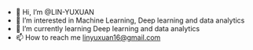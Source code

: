 - 👋 Hi, I’m @LIN-YUXUAN
- 👀 I’m interested in Machine Learning, Deep learning and data analytics
- 🌱 I’m currently learning Deep learning and data analytics
- 📫 How to reach me linyuxuan16@gmail.com

<!---
LIN-YUXUAN/LIN-YUXUAN is a ✨ special ✨ repository because its `README.md` (this file) appears on your GitHub profile.
You can click the Preview link to take a look at your changes.
--->
